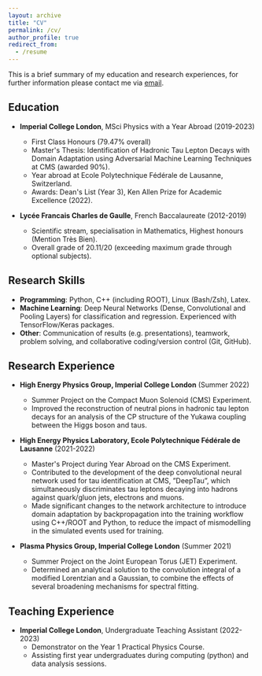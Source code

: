 ```yaml
---
layout: archive
title: "CV"
permalink: /cv/
author_profile: true
redirect_from:
  - /resume
---
```




This is a brief summary of my education and research experiences, for further information please contact me via [email](mailto:lucas.russell@cern.ch "mail"). 

## Education
* **Imperial College London**, MSci Physics with a Year Abroad (2019-2023)
  * First Class Honours (79.47% overall)
  * Master's Thesis:  Identification of Hadronic Tau Lepton Decays with Domain Adaptation using Adversarial Machine Learning Techniques at CMS (awarded 90%).
  * Year abroad at Ecole Polytechnique F&eacute;d&eacute;rale de Lausanne, Switzerland.
  * Awards: Dean's List (Year 3), Ken Allen Prize for Academic Excellence (2022).

* **Lyc&eacute;e Francais Charles de Gaulle**, French Baccalaureate (2012-2019)
  * Scientific stream, specialisation in Mathematics, Highest honours (Mention Tr&egrave;s Bien).
  * Overall grade of 20.11/20 (exceeding maximum grade through optional subjects).

## Research Skills
* **Programming**: Python, C++ (including ROOT), Linux (Bash/Zsh), Latex.
* **Machine Learning**: Deep Neural Networks (Dense, Convolutional and Pooling Layers) for classification and regression. Experienced with TensorFlow/Keras packages.
* **Other**: Communication of results (e.g. presentations), teamwork, problem solving, and collaborative coding/version control (Git, GitHub).

## Research Experience
* **High Energy Physics Group, Imperial College London** (Summer 2022)
  * Summer Project on the Compact Muon Solenoid (CMS) Experiment.
  * Improved the reconstruction of neutral pions in hadronic tau lepton decays for an analysis of the CP structure of the Yukawa coupling between the Higgs boson and taus.
   
* **High Energy Physics Laboratory, Ecole Polytechnique F&eacute;d&eacute;rale de Lausanne** (2021-2022)
  * Master's Project during Year Abroad on the CMS Experiment.
  * Contributed to the development of the deep convolutional neural network used for tau identification at CMS, ”DeepTau”, which simultaneously discriminates tau leptons decaying into hadrons against quark/gluon jets, electrons and muons. 
  * Made significant changes to the network architecture to introduce domain adaptation by backpropagation into the training workflow using C++/ROOT and Python, to reduce the impact of mismodelling in the simulated events used for training.


* **Plasma Physics Group, Imperial College London** (Summer 2021)
  * Summer Project on the Joint European Torus (JET) Experiment.
  * Determined an analytical solution to the convolution integral of a modified Lorentzian and a Gaussian, to combine the effects of several broadening mechanisms for spectral fitting.

## Teaching Experience 
* **Imperial College London**, Undergraduate Teaching Assistant (2022-2023)
  * Demonstrator on the Year 1 Practical Physics Course. 
  * Assisting first year undergraduates during computing (python) and data analysis sessions.


